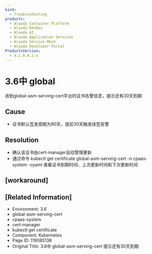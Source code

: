 ```yaml
---
kind:
  - Troubleshooting
products:
  - Alauda Container Platform
  - Alauda DevOps
  - Alauda AI
  - Alauda Application Services
  - Alauda Service Mesh
  - Alauda Developer Portal
ProductsVersion:
  - 4.1.0,4.2.x
---
```

<!-- A type of document that involves encountering a fault, diagnosing it, performing root cause analysis, and providing solutions. -->

# 3.6中 global

收到global-asm-serving-cert平台的证书告警信息，提示还有30天到期

## Cause
- 证书默认签发周期为90天，提前30天触发续签告警

## Resolution
- 确认该证书由cert-manager自动管理更新
- 通过命令 kubectl get certificate global-asm-serving-cert -n cpaas-system -oyaml 查看证书到期时间、上次更新时间和下次更新时间

## [workaround]

## [Related Information]
- Environment: 3.6
- global-asm-serving-cert
- cpaas-system
- cert-manager
- kubectl get certificate
- Component: Kubernetes
- Page ID: 119085138
- Original Title: 3.6中 global-asm-serving-cert 提示还有30天到期
